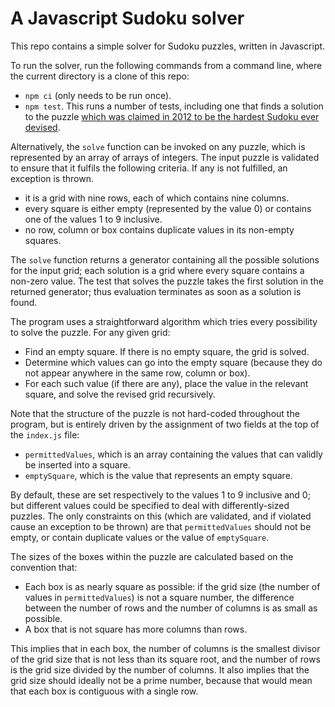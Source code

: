 # A Javascript Sudoku solver

This repo contains a simple solver for Sudoku puzzles, written in Javascript.

To run the solver, run the following commands from a command line, where the current directory
is a clone of this repo:

* `npm ci` (only needs to be run once).
* `npm test`. This runs a number of tests, including one that finds a solution to the puzzle [which was 
claimed in 2012 to be the hardest Sudoku ever devised](https://abcnews.go.com/blogs/headlines/2012/06/can-you-solve-the-hardest-ever-sudoku).

Alternatively, the `solve` function can be invoked on any puzzle, which is represented by an
array of arrays of integers.
The input puzzle is validated to ensure that it fulfils the following criteria. If any is not fulfilled,
an exception is thrown.

* it is a grid with nine rows, each of which contains nine columns.
* every square is either empty (represented by the value 0) or contains one
of the values 1 to 9 inclusive.
* no row, column or box contains duplicate values in its non-empty
squares.

The `solve` function returns a generator containing
all the possible solutions for the input grid; each solution is a grid where 
every square contains a non-zero value.
The test that solves the puzzle takes the first solution in the
returned generator; thus evaluation terminates as soon as a solution is found.

The program uses a straightforward algorithm which tries every possibility to solve the puzzle.
For any given grid:

* Find an empty square. If there is no empty square, the grid is solved.
* Determine which values can go into the empty square (because they do
not appear anywhere in the same row, column or box). 
* For each such value (if there are any), place the
value in the relevant square, and solve the revised grid recursively.

Note that the structure of the puzzle is not hard-coded throughout the program, but is
entirely driven by the assignment of two fields at the top of the `index.js` file:

* `permittedValues`, which is an array containing the values that can validly be
inserted into a square.
* `emptySquare`, which is the value that represents an empty square.

By default, these are set respectively to the values 1 to 9 inclusive and 0; but
different values could be specified to deal with differently-sized puzzles. 
The only constraints on this (which are validated, and if violated cause
an exception to be thrown)
are that `permittedValues` should not be empty, or contain duplicate values or the value of `emptySquare`.

The sizes of the boxes within the puzzle are calculated based on the convention that:

* Each box is as nearly square as possible: if the grid size (the number of values in `permittedValues`) is not a square number, the difference between the number of rows and the number of columns is as small as possible.
* A box that is not square has more columns than rows.

This implies that in each box, the number of columns is the smallest divisor of the grid size that is not less than its square root, and the number of rows is the grid size divided by the number of columns. It also implies that the grid size should ideally not be a prime number, because that would mean that each box is contiguous with a single row.
